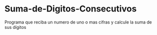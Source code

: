 # Suma-de-Digitos-Consecutivos
Programa que reciba un numero de uno o mas cifras y calcule la suma de sus dígitos
